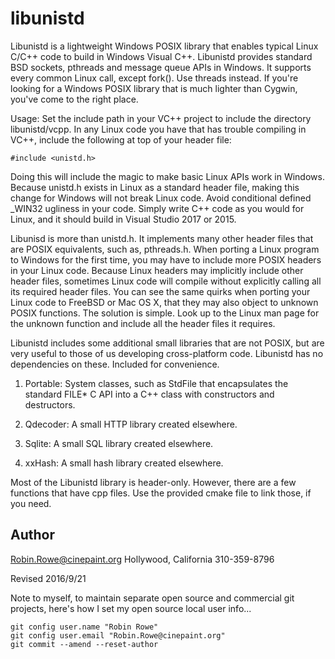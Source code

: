 # libunistd

Libunistd is a lightweight Windows POSIX library that enables typical Linux C/C++ code to build in Windows Visual C++. Libunistd provides standard BSD sockets, pthreads and message queue APIs in Windows. It supports every common Linux call, except fork(). Use threads instead. If you're looking for a Windows POSIX library that is much lighter than Cygwin, you've come to the right place.

Usage: Set the include path in your VC++ project to include the directory libunistd/vcpp. In any Linux code you have that has trouble compiling in VC++, include the following at top of your header file:

	#include <unistd.h>

Doing this will include the magic to make basic Linux APIs work in Windows. Because unistd.h exists in Linux as a standard header file, making this change for Windows will not break Linux code. Avoid conditional defined _WIN32 ugliness in your code. Simply write C++ code as you would for Linux, and it should build in Visual Studio 2017 or 2015.

Libunisd is more than unistd.h. It implements many other header files that are POSIX equivalents, such as, pthreads.h. When porting a Linux program to Windows for the first time, you may have to include more POSIX headers in your Linux code. Because Linux headers may implicitly include other header files, sometimes Linux code will compile without explicitly calling all its required header files. You can see the same quirks when porting your Linux code to FreeBSD or Mac OS X, that they may also object to unknown POSIX functions. The solution is simple. Look up to the Linux man page for the unknown function and include all the header files it requires.

Libunistd includes some additional small libraries that are not POSIX, but are very useful to those of us developing cross-platform code. Libunistd has no dependencies on these. Included for convenience.

1. Portable: System classes, such as StdFile that encapsulates the standard FILE* C API into a C++ class with constructors and destructors.

2. Qdecoder: A small HTTP library created elsewhere.  

3. Sqlite: A small SQL library created elsewhere.

4. xxHash: A small hash library created elsewhere.

Most of the Libunistd library is header-only. However, there are a few functions that have cpp files. Use the provided cmake file to link those, if you need.

## Author

Robin.Rowe@cinepaint.org Hollywood, California 310-359-8796

Revised 2016/9/21

Note to myself, to maintain separate open source and commercial git projects, here's how I set my open source local user info...

	git config user.name "Robin Rowe"
	git config user.email "Robin.Rowe@cinepaint.org"
	git commit --amend --reset-author
